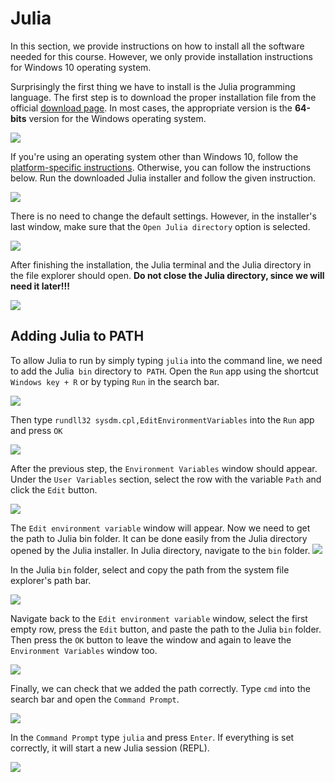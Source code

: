 # Julia

In this section, we provide instructions on how to install all the software needed for this course. However, we only provide installation instructions for Windows 10 operating system.

Surprisingly the first thing we have to install is the Julia programming language. The first step is to download the proper installation file from the official [download page](https://julialang.org/downloads/). In most cases, the appropriate version is the **64-bits** version for the Windows operating system.

![](juliainstall_1.png)

If you're using an operating system other than Windows 10, follow the [platform-specific instructions](https://julialang.org/downloads/platform/). Otherwise, you can follow the instructions below. Run the downloaded Julia installer and follow the given instruction.

![](juliainstall_2.png)

There is no need to change the default settings. However, in the installer's last window, make sure that the `Open Julia directory` option is selected.

![](juliainstall_3.png)

After finishing the installation, the Julia terminal and the Julia directory in the file explorer should open. **Do not close the Julia directory, since we will need it later!!!**

![](juliainstall_4.png)

## Adding Julia to PATH

To allow Julia to run by simply typing `julia` into the command line, we need to add the Julia` bin` directory to` PATH`. Open the `Run` app using the shortcut `Windows key + R` or by typing `Run` in the search bar.

![](juliapath_1.png)

Then type `rundll32 sysdm.cpl,EditEnvironmentVariables` into the `Run` app and press `OK`

![](juliapath_2.png)

After the previous step, the `Environment Variables` window should appear. Under the `User Variables` section, select the row with the variable `Path` and click the `Edit` button.

![](juliapath_3.png)

The `Edit environment variable` window will appear. Now we need to get the path to Julia bin folder. It can be done easily from the Julia directory opened by the Julia installer. In Julia directory, navigate to the `bin` folder.
![](juliapath_4.png)

In the Julia `bin` folder, select and copy the path from the system file explorer's path bar.

![](juliapath_5.png)

Navigate back to the `Edit environment variable` window, select the first empty row, press the `Edit` button, and paste the path to the Julia `bin` folder. Then press the `OK` button to leave the window and again to leave the `Environment Variables` window too.

![](juliapath_6.png)

Finally, we can check that we added the path correctly. Type `cmd` into the search bar and open the `Command Prompt`.

![](juliapath_7.png)

In the `Command Prompt` type `julia` and press `Enter`. If everything is set correctly,  it will start a new Julia session (REPL).

![](juliapath_8.png)
